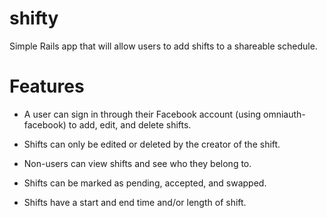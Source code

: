 # shifty

Simple Rails app that will allow users to add shifts to a shareable schedule.

# Features

* A user can sign in through their Facebook account (using omniauth-facebook) to add, edit, and delete shifts.

* Shifts can only be edited or deleted by the creator of the shift.

* Non-users can view shifts and see who they belong to.

* Shifts can be marked as pending, accepted, and swapped.

* Shifts have a start and end time and/or length of shift.